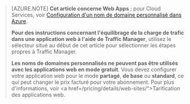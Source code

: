 ﻿> [AZURE.NOTE] **Cet article concerne Web Apps** ; pour Cloud Services, voir <a href="/develop/net/common-tasks/custom-dns/">Configuration d'un nom de domaine personnalisé dans Azure</a>.
>
> **Pour des instructions concernant l'équilibrage de la charge de trafic dans une application web à l'aide de Traffic Manager**, utilisez le sélecteur situé au début de cet article pour sélectionner les étapes propres à Traffic Manager.
>
> **Les noms de domaines personnalisés ne peuvent pas être utilisés avec les applications web en mode gratuit**. Vous devez configurer votre application web pour le mode **partagé**, **de base** ou **standard**, ce qui peut changer le prix facturé pour votre abonnement. Pour plus d'informations, voir <a href=/pricing/details/web-sites/">Tarification des applications web</a>.

<!--HONumber=49-->